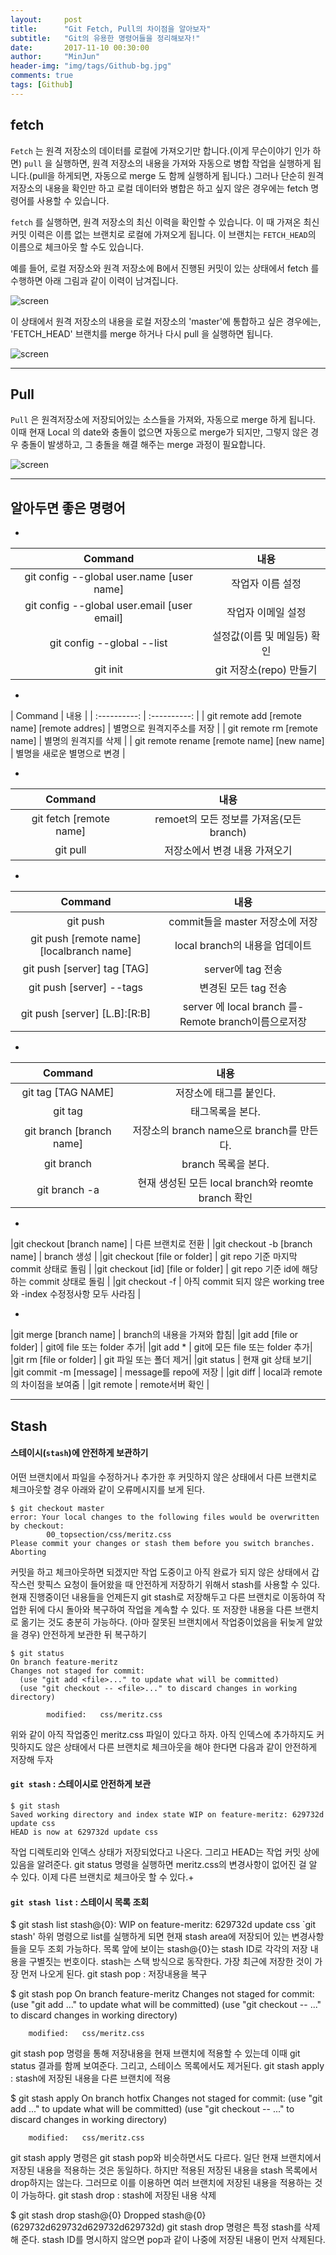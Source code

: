 ```yaml
---
layout:     post
title:      "Git Fetch, Pull의 차이점을 알아보자"
subtitle:   "Git의 유용한 명령어들을 정리해보자!"
date:       2017-11-10 00:30:00
author:     "MinJun"
header-img: "img/tags/Github-bg.jpg"
comments: true
tags: [Github]
---
```


## fetch 

`Fetch` 는 원격 저장소의 데이터를 로컬에 가져오기만 합니다.(이게 무슨이야기 인가 하면) `pull` 을 실행하면, 원격 저장소의 내용을 가져와 자동으로 병합 작업을 실행하게 됩니다.(pull을 하게되면, 자동으로 merge 도 함께 실행하게 됩니다.) 그러나 단순히 원격 저장소의 내용을 확인만 하고 로컬 데이터와 병합은 하고 싶지 않은 경우에는 fetch 명령어를 사용할 수 있습니다.

`fetch` 를 실행하면, 원격 저장소의 최신 이력을 확인할 수 있습니다. 이 때 가져온 최신 커밋 이력은 이름 없는 브랜치로 로컬에 가져오게 됩니다. 이 브랜치는 `FETCH_HEAD`의 이름으로 체크아웃 할 수도 있습니다.

예를 들어, 로컬 저장소와 원격 저장소에 B에서 진행된 커밋이 있는 상태에서 fetch 를 수행하면 아래 그림과 같이 이력이 남겨집니다.

![screen](/img/posts/gitlog.jpg)

이 상태에서 원격 저장소의 내용을 로컬 저장소의 'master'에 통합하고 싶은 경우에는, 'FETCH_HEAD' 브랜치를 merge 하거나 다시 pull 을 실행하면 됩니다.

![screen](/img/posts/gitlog-1.jpg)

---

## Pull 

`Pull` 은 원격저장소에 저장되어있는 소스들을 가져와, 자동으로 merge 하게 됩니다. 이때 현재 Local 의 date와 충돌이 없으면 자동으로 merge가 되지만, 그렇지 않은 경우 충돌이 발생하고, 그 충돌을 해결 해주는 merge 과정이 필요합니다.

![screen](/img/posts/gitlog-2.jpg)

---

## 알아두면 좋은 명령어

* <br>

| Command | 내용 | 
| :----------: | :----------: |
| git config --global user.name [user name] |   작업자 이름 설정 |
| git config --global user.email [user email]|   작업자 이메일 설정 |
| git config --global --list | 설정값(이름 및 메일등) 확인 |
| git init |  git 저장소(repo) 만들기 | <br>

* <br>
 
﻿| Command | 내용 | 
| :----------: | :----------: |
| git remote add [remote name] [remote addres] | 별명으로 원격지주소를 저장 |
| git remote rm [remote name]   |   별명의 원격지를 삭제 |
| git remote rename [remote name] [new name]  | 별명을 새로운 별명으로 변경 | 
 
* <br>
 
| Command | 내용 | 
| :----------: | :----------: |
|git fetch [remote name]    | remoet의 모든 정보를 가져옴(모든 branch) |
| git pull |  저장소에서 변경 내용 가져오기 |

* <br>

| Command | 내용 | 
| :----------: | :----------: | 
| git push | commit들을 master 저장소에 저장﻿ |
| git push [remote name] [localbranch name] |local branch의 내용을 업데이트|
| git push [server] tag [TAG]    |                              server에 tag 전송|
| git push [server] --tags      |                               변경된 모든 tag 전송|
| git push [server] [L.B]:[R:B] |                               server 에 local branch 를-Remote branch이름으로저장 |
 
* <br>                                                                              

| Command | 내용 | 
| :----------: | :----------: |  
| git tag [TAG NAME] |                                              저장소에 태그를 붙인다. |
| git tag             |                                                     태그목록을 본다.|
| git branch [branch name] |                                   저장소의 branch name으로 branch를 만든다. |
| git branch                |                                           branch 목록을 본다.|
| git branch -a              |                                        현재 생성된 모든 local branch와 reomte branch 확인|
                                                                             
* <br>
 
|git checkout [branch name]                     |         다른 브랜치로 전환 |
|git checkout -b [branch name]  |                       branch 생성 |
|git checkout [file or folder]  |                           git repo 기준 마지막 commit 상태로 돌림 |
|git checkout [id] [file or folder]      |               git repo 기준 id에 해당하는 commit 상태로 돌림 |
|git checkout -f      |        아직 commit 되지 않은 working tree와 -index 수정정사항 모두 사라짐 |
 
* <br>
 
|git merge [branch name]                        |         branch의 내용을 가져와 합침|
|git add [file or folder]                        |           git에 file 또는 folder 추가|
|git add *                                        |                   git에 모든 file 또는 folder 추가|
|git rm [file or folder]                           |          git 파일 또는 폴더 제거|
|git status                                         |                현재 git 상태 보기|
|git commit -m [message]   |                             message를 repo에 저장 |
|git diff                   |                                          local과 remote의 차이점을 보여줌 |
|git remote                  |                                      remote서버 확인 |

---

## Stash 

#### 스테이시(`stash`)에 안전하게 보관하기

어떤 브랜치에서 파일을 수정하거나 추가한 후 커밋하지 않은 상태에서 다른 브랜치로 체크아웃할 경우 아래와 같이 오류메시지를 보게 된다.

```git
$ git checkout master
error: Your local changes to the following files would be overwritten by checkout:
        00_topsection/css/meritz.css
Please commit your changes or stash them before you switch branches.
Aborting
```

커밋을 하고 체크아웃하면 되겠지만 작업 도중이고 아직 완료가 되지 않은 상태에서 갑작스런 핫픽스 요청이 들어왔을 때 안전하게 저장하기 위해서 stash를 사용할 수 있다. 현재 진행중이던 내용들을 언제든지 git stash로 저장해두고 다른 브랜치로 이동하여 작업한 뒤에 다시 돌아와 복구하여 작업을 계속할 수 있다.
또 저장한 내용을 다른 브랜치로 옮기는 것도 충분히 가능하다. (아마 잘못된 브랜치에서 작업중이었음을 뒤늦게 알았을 경우)
안전하게 보관한 뒤 복구하기


```
$ git status
On branch feature-meritz
Changes not staged for commit:
  (use "git add <file>..." to update what will be committed)
  (use "git checkout -- <file>..." to discard changes in working directory)

        modified:   css/meritz.css
```
        
위와 같이 아직 작업중인 meritz.css 파일이 있다고 하자. 아직 인덱스에 추가하지도 커밋하지도 않은 상태에서 다른 브랜치로 체크아웃을 해야 한다면 다음과 같이 안전하게 저장해 두자

#### `git stash` : 스테이시로 안전하게 보관

```
$ git stash
Saved working directory and index state WIP on feature-meritz: 629732d update css
HEAD is now at 629732d update css
```

작업 디렉토리와 인덱스 상태가 저장되었다고 나온다. 그리고 HEAD는 작업 커밋 상에 있음을 알려준다. git status 명령을 실행하면 meritz.css의 변경사항이 없어진 걸 알 수 있다. 이제 다른 브랜치로 체크아웃 할 수 있다.+

#### `git stash list` : 스테이시 목록 조회

$ git stash list
stash@{0}: WIP on feature-meritz: 629732d update css
`git stash' 하위 명령으로 list를 실행하게 되면 현재 stash area에 저장되어 있는 변경사항들을 모두 조회 가능하다. 목록 앞에 보이는 stash@{0}는 stash ID로 각각의 저장 내용을 구별짓는 번호이다. stash는 스택 방식으로 동작한다. 가장 최근에 저장한 것이 가장 먼저 나오게 된다.
git stash pop : 저장내용을 복구

$ git stash pop
On branch feature-meritz
Changes not staged for commit:
  (use "git add <file>..." to update what will be committed)
  (use "git checkout -- <file>..." to discard changes in working directory)

        modified:   css/meritz.css
git stash pop 명령을 통해 저장내용을 현재 브랜치에 적용할 수 있는데 이때 git status 결과를 함께 보여준다. 그리고, 스테이스 목록에서도 제거된다.
git stash apply : stash에 저장된 내용을 다른 브랜치에 적용

$ git stash apply
On branch hotfix
Changes not staged for commit:
  (use "git add <file>..." to update what will be committed)
  (use "git checkout -- <file>..." to discard changes in working directory)

        modified:   css/meritz.css
git stash apply 명령은 git stash pop와 비슷하면서도 다르다. 일단 현재 브랜치에서 저장된 내용을 적용하는 것은 동일하다. 하지만 적용된 저장된 내용을 stash 목록에서 drop하지는 않는다. 그러므로 이를 이용하면 여러 브랜치에 저장된 내용을 적용하는 것이 가능하다.
git stash drop : stash에 저장된 내용 삭제

$ git stash drop stash@{0}
Dropped stash@{0} (629732d629732d629732d629732d)
git stash drop 명령은 특정 stash를 삭제해 준다. stash ID를 명시하지 않으면 pop과 같이 나중에 저장된 내용이 먼저 삭제된다.


